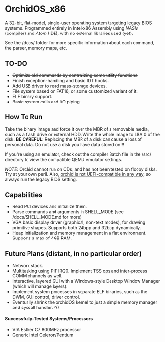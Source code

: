 # OrchidOS_x86
A 32-bit, flat-model, single-user operating system targeting legacy BIOS systems.
Programmed entirely in Intel-x86 Assembly using <i>NASM</i> (compiler) and <i>Atom</i> (IDE), with no external libraries used (yet).

See the /docs/ folder for more specific information about each command, the parser, memory maps, etc.

## TO-DO
- <strike>Optimize old commands by centralizing some utility functions.</strike>
- Finish exception-handling and basic IDT hooks.
- Add USB driver to read mass-storage devices.
- File system based on FAT16, or some customized variant of it.
- ELF binary support.
- Basic system calls and I/O piping.

## How To Run
Take the binary image and force it over the MBR of a removable media, such as a flash drive or external HDD. Write the whole image to LBA 0 of the disk.
<strong>BE CAREFUL</strong>: Replacing the MBR of a disk can cause a loss of personal data. Do not use a disk you have data stored on!!!

If you're using an emulator, check out the compiler Batch file in the /src/ directory to view the compatible QEMU emulator settings.

<i><u>NOTE</u></i>: Orchid cannot run on CDs, and has not been tested on floopy disks. Try at your own peril. Also, <u>orchid is not UEFI-compatible in any way</u>, so always run the legacy BIOS setting.

## Capabilities
- Read PCI devices and initialize them.
- Parse commands and arguments in SHELL_MODE (see /docs/SHELL_MODE.md for more).
- VGA basic display driver (graphical, non-text modes), for drawing primitive shapes. Supports both 24bpp and 32bpp dynamically.
- Heap initialization and memory management in a flat environment. Supports a max of 4GB RAM.

## Future Plans (distant, in no particular order)
- Network stack.
- Multitasking using PIT IRQ0. Implement TSS ops and inter-process COMM channels as well.
- Interactive, layered GUI with a Windows-style Desktop Window Manager (which will manage layers).
- Implement system processes in separate ELF binaries, such as the DWM, GUI control, driver control.
- Eventually shrink the orchidOS kernel to just a simple memory manager and syscall handler. (?)

#### Successfully-Tested Systems/Processors
- VIA Esther C7 800MHz processor
- Generic Intel Celeron/Pentium
